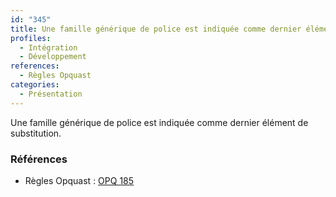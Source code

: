 ```yaml
---
id: "345"
title: Une famille générique de police est indiquée comme dernier élément de substitution.
profiles:
  - Intégration
  - Développement
references:
  - Règles Opquast
categories:
  - Présentation
---
```


Une famille générique de police est indiquée comme dernier élément de substitution.

### Références

*   Règles Opquast : [OPQ 185](https://checklists.opquast.com/fr/assurance-qualite-web/une-famille-generique-de-police-est-indiquee-comme-dernier-element-de-substitution)
